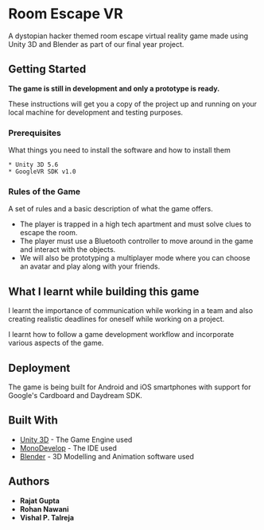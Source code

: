# Room Escape VR

A dystopian hacker themed room escape virtual reality game made using Unity 3D and Blender as part of our final year project. 

## Getting Started

**The game is still in development and only a prototype is ready.** 

These instructions will get you a copy of the project up and running on your local machine for development and testing purposes. 

### Prerequisites

What things you need to install the software and how to install them

```
* Unity 3D 5.6
* GoogleVR SDK v1.0
```

### Rules of the Game

A set of rules and a basic description of what the game offers.

* The player is trapped in a high tech apartment and must solve clues to escape the room.
* The player must use a Bluetooth controller to move around in the game and interact with the objects.
* We will also be prototyping a multiplayer mode where you can choose an avatar and play along with your friends.


## What I learnt while building this game

I learnt the importance of communication while working in a team and also creating realistic deadlines for oneself while working on a project.

I learnt how to follow a game development workflow and incorporate various aspects of the game.

## Deployment

The game is being built for Android and iOS smartphones with support for Google's Cardboard and Daydream SDK.

## Built With

* [Unity 3D](https://unity3d.com/) - The Game Engine used
* [MonoDevelop](http://www.monodevelop.com/) - The IDE used
* [Blender](https://www.blender.org/) - 3D Modelling and Animation software used

## Authors

* **Rajat Gupta** 
* **Rohan Nawani** 
* **Vishal P. Talreja** 

